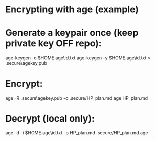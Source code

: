 # Encrypting with age (example)
# Generate a keypair once (keep private key OFF repo):
age-keygen -o $HOME\.age\id.txt
age-keygen -y $HOME\.age\id.txt > .secure\agekey.pub

# Encrypt:
age -R .secure\agekey.pub -o .secure/HP_plan.md.age HP_plan.md

# Decrypt (local only):
age -d -i $HOME\.age\id.txt -o HP_plan.md .secure/HP_plan.md.age
